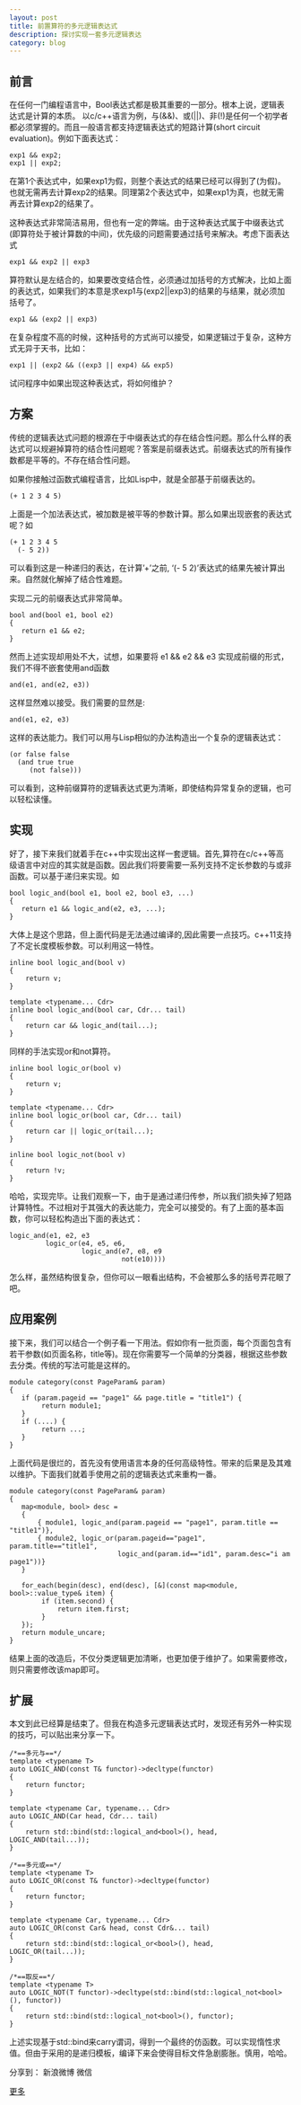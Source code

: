 ```yaml
---
layout: post
title: 前置算符的多元逻辑表达式
description: 探讨实现一套多元逻辑表达
category: blog
---
```


## 前言
在任何一门编程语言中，Bool表达式都是极其重要的一部分。根本上说，逻辑表达式是计算的本质。
以c/c++语言为例，与(&&)、或(||)、非(!)是任何一个初学者都必须掌握的。而且一般语言都支持逻辑表达式的短路计算(short circuit evaluation)。例如下面表达式：

	exp1 && exp2;
	exp1 || exp2;

在第1个表达式中，如果exp1为假，则整个表达式的结果已经可以得到了(为假)。也就无需再去计算exp2的结果。同理第2个表达式中，如果exp1为真，也就无需再去计算exp2的结果了。

这种表达式非常简洁易用，但也有一定的弊端。由于这种表达式属于中缀表达式(即算符处于被计算数的中间)，优先级的问题需要通过括号来解决。考虑下面表达式

	exp1 && exp2 || exp3

算符默认是左结合的，如果要改变结合性，必须通过加括号的方式解决，比如上面的表达式，如果我们的本意是求exp1与(exp2||exp3)的结果的与结果，就必须加括号了。

	exp1 && (exp2 || exp3)

在复杂程度不高的时候，这种括号的方式尚可以接受，如果逻辑过于复杂，这种方式无异于天书，比如：

	exp1 || (exp2 && ((exp3 || exp4) && exp5)
试问程序中如果出现这种表达式，将如何维护？

## 方案
传统的逻辑表达式问题的根源在于中缀表达式的存在结合性问题。那么什么样的表达式可以规避掉算符的结合性问题呢？答案是前缀表达式。前缀表达式的所有操作数都是平等的。不存在结合性问题。

如果你接触过函数式编程语言，比如Lisp中，就是全部基于前缀表达的。

	(+ 1 2 3 4 5)
上面是一个加法表达式，被加数是被平等的参数计算。那么如果出现嵌套的表达式呢？如

	(+ 1 2 3 4 5
	  (- 5 2))
可以看到这是一种递归的表达，在计算’+’之前, ‘(- 5 2)’表达式的结果先被计算出来。自然就化解掉了结合性难题。

实现二元的前缀表达式非常简单。

	bool and(bool e1, bool e2)
	{
	   return e1 && e2;
	}
然而上述实现却用处不大，试想，如果要将 e1 && e2 && e3 实现成前缀的形式，我们不得不嵌套使用and函数

	and(e1, and(e2, e3))
这样显然难以接受。我们需要的显然是:

	and(e1, e2, e3)
这样的表达能力。我们可以用与Lisp相似的办法构造出一个复杂的逻辑表达式：

	(or false false
	  (and true true
	     (not false)))

可以看到，这种前缀算符的逻辑表达式更为清晰，即使结构异常复杂的逻辑，也可以轻松读懂。

## 实现
好了，接下来我们就着手在c++中实现出这样一套逻辑。首先,算符在c/c++等高级语言中对应的其实就是函数。因此我们将要需要一系列支持不定长参数的与或非函数。可以基于递归来实现。如

	bool logic_and(bool e1, bool e2, bool e3, ...)
	{
	   return e1 && logic_and(e2, e3, ...);
	}
大体上是这个思路，但上面代码是无法通过编译的,因此需要一点技巧。c++11支持了不定长度模板参数。可以利用这一特性。

	inline bool logic_and(bool v)
	{
	    return v;
	}
	
	template <typename... Cdr>
	inline bool logic_and(bool car, Cdr... tail)
	{
	    return car && logic_and(tail...);
	}
	
同样的手法实现or和not算符。

	inline bool logic_or(bool v)
	{
	    return v;
	}
	
	template <typename... Cdr>
	inline bool logic_or(bool car, Cdr... tail)
	{
	    return car || logic_or(tail...);
	}
	
	inline bool logic_not(bool v)
	{
	    return !v;
	}
	

哈哈，实现完毕。让我们观察一下，由于是通过递归传参，所以我们损失掉了短路计算特性。不过相对于其强大的表达能力，完全可以接受的。有了上面的基本函数，你可以轻松构造出下面的表达式：

	logic_and(e1, e2, e3
	         logic_or(e4, e5, e6,
	                  logic_and(e7, e8, e9
	                            not(e10))))
怎么样，虽然结构很复杂，但你可以一眼看出结构，不会被那么多的括号弄花眼了吧。

## 应用案例
接下来，我们可以结合一个例子看一下用法。假如你有一批页面，每个页面包含有若干参数(如页面名称，title等)。现在你需要写一个简单的分类器，根据这些参数去分类。传统的写法可能是这样的。

	module category(const PageParam& param)
	{
	   if (param.pageid == "page1" && page.title = "title1") {
	        return module1;
	   }
	   if (....) {
	        return ...;
	   }
	}

上面代码是很烂的，首先没有使用语言本身的任何高级特性。带来的后果是及其难以维护。下面我们就着手使用之前的逻辑表达式来重构一番。

	module category(const PageParam& param)
	{
	   map<module, bool> desc = 
	   {
	       { module1, logic_and(param.pageid == "page1", param.title == "title1")},
	       { module2, logic_or(param.pageid=="page1", param.title=="title1", 
	                           logic_and(param.id=="id1", param.desc="i am page1"))}
	   }
	
	   for_each(begin(desc), end(desc), [&](const map<module, bool>::value_type& item) {
	        if (item.second) {
	            return item.first;
	        }
	   });
	   return module_uncare;
	}

结果上面的改造后，不仅分类逻辑更加清晰，也更加便于维护了。如果需要修改，则只需要修改该map即可。

## 扩展
本文到此已经算是结束了。但我在构造多元逻辑表达式时，发现还有另外一种实现的技巧，可以贴出来分享一下。

	/*==多元与==*/
	template <typename T>
	auto LOGIC_AND(const T& functor)->decltype(functor)
	{
	    return functor;
	}
	
	template <typename Car, typename... Cdr>
	auto LOGIC_AND(Car head, Cdr... tail)
	{
	    return std::bind(std::logical_and<bool>(), head, LOGIC_AND(tail...));
	}
	   
	/*==多元或==*/
	template <typename T>
	auto LOGIC_OR(const T& functor)->decltype(functor)
	{
	    return functor;
	}
	
	template <typename Car, typename... Cdr>
	auto LOGIC_OR(const Car& head, const Cdr&... tail)
	{
	    return std::bind(std::logical_or<bool>(), head, LOGIC_OR(tail...));
	}
	
	/*==取反==*/
	template <typename T>
	auto LOGIC_NOT(T functor)->decltype(std::bind(std::logical_not<bool>(), functor))
	{
	    return std::bind(std::logical_not<bool>(), functor);
	}

上述实现基于std::bind来carry谓词，得到一个最终的仿函数。可以实现惰性求值。但由于采用的是递归模板，编译下来会使得目标文件急剧膨胀。慎用，哈哈。

<div id="ckepop">
<span class="jiathis_txt">分享到：</span>
<a class="jiathis_button_tsina">新浪微博</a>
<a class="jiathis_button_weixin">微信</a>

<a href="http://www.jiathis.com/share" class="jiathis jiathis_txt jiathis_separator jtico jtico_jiathis" target="_blank">更多</a>
<a class="jiathis_counter_style"></a>
</div>
<script type="text/javascript" src="http://v2.jiathis.com/code/jia.js" charset="utf-8"></script>